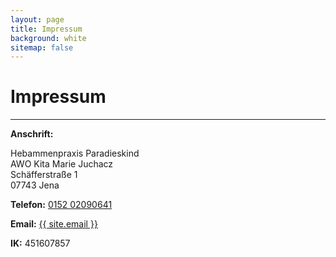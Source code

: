 ```yaml
---
layout: page
title: Impressum
background: white
sitemap: false
---
```


# Impressum

--- 

**Anschrift:** 

Hebammenpraxis Paradieskind
<br>
AWO Kita Marie Juchacz
<br>
Schäfferstraße 1
<br>
07743 Jena

**Telefon:** <a href="tel:015202090641">0152 02090641</a>

**Email:** <a href="mailto:{{ site.email }}">{{ site.email }}</a>

**IK:** 451607857